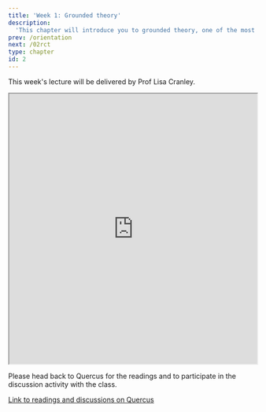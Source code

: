 ```yaml
---
title: 'Week 1: Grounded theory'
description:
  'This chapter will introduce you to grounded theory, one of the most popular and commonly used (and possibly misused and misunderstood) designs in qualitative research. The readings will provide you with a theoretical background to grounded theory using the work of some of the key scholars in the field, and provide you with beginning skills in interpreting and appraising grounded theory research. '
prev: /orientation
next: /02rct
type: chapter
id: 2
---
```



<exercise id="1" title="Lecture">

This week's lecture will be delivered by Prof Lisa Cranley.

<iframe src="https://voicethread.com/share/13454030/" width="100%" height="550px" allowfullscreen></iframe> 


</exercise>


<exercise id="2" title="Readings and Discussion board">

Please head back to Quercus for the readings and to participate in the discussion activity with the class. 

<a target="_parent" href="https://q.utoronto.ca/courses/201160/discussion_topics">Link to readings and discussions on Quercus</a>

</exercise>

